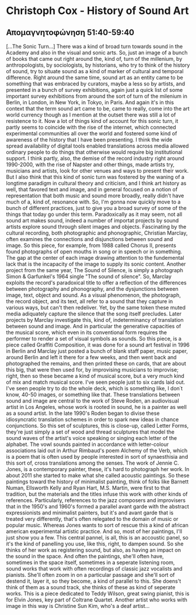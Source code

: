 # Christoph Cox - History of Sound Art
## Απομαγνητοφώνηση 51:40-59:40
[...The Sonic Turn...]
There was a kind of broad turn towards sound in the Academy and also in the visual and sonic arts. 
So, just an image of a bunch of books that came out right around the, kind of, turn of the millenium, by anthropologists, by sociologists, by historians, who try to think of the history of sound, try to situate sound as a kind of marker of cultural and temporal difference. 
Right around the same time, sound art as an entity came to be something that was embraced by curators, maybe a less so by artists, and presented in a bunch of survey exhibitions, again just a quick list of some important survey exhibitions from around the sort of turn of the milenium in Berlin, in London, in New York, in Tokyo, in Paris. 
And again it's in this context that the term sound art came to be, came to really, come into the art world currency though as I mention at the outset there was still a lot of resistence to it. 
Now a lot of things kind of account for this sonic turn, it partly seems to coincide with the rise of the internet, which connected experimental communities all over the world and fostered some kind of awareness of the history that I have been presenting. 
I think the wide spread availability of digital tools enabled translations across media allowed ordinary people to do things that otherwise would require big institutional support. 
I think partly, also, the demise of the record industry right around 1990-2000, with the rise of Napster and other things, made artists try, musicians and artists, look for other venues and ways to present their work. 
But I also think that this kind of sonic turn was fostered by the waning of a longtime paradigm in cultural theory and criticism, and I think art history as well, that favored text and image, and in general focused on a notion of representation that both music and sound more broadly, really didn't have much of a, kind of, resonance with. 
So, I'm gonna now quickly move to a bunch of different practices, just to give you a broad survey of some of the things that today go under this term.
Paradoxically as it may seem, not all sound art makes sound, indeed a number of importat projects by sound artists explore sound through silent images and objects. 
Fascinating by the cultural recording, both photographic and phonographic, Christian Marclay, often examines the connections and disjunctions between sound and image. 
So this piece, for example, from 1988 called Chorus II, presents found photographs of open mouths in song or in speech or in something. 
The gap at the center of each image drawing attention to the fundemental lack that is the incapacity of the image to supply its sonic content. 
Another project from the same year, The Sound of Silence, is simply a photograph Simon & Garfunkel's 1964 single "The sound of silence". 
So, Marclay exploits the record's paradoxical title to offer a reflection of the differences between photography and phonography, and the dysjunctions between image, text, object and sound. 
As a visual phenomenon, the photograph, the record object, and its text, all refer to a sound that they capture in various ways, but can't then redeliver. 
Yet, by the same token these muted media adiquately capture the silence that the song itself precludes. 
Later projects by Marclay investigate this, kind of, indeterminancy of translation between sound and image. 
And in particular the generative capacities of the musical score, which even in its conventional form requires the performer to render a set of visual symbols as sounds. 
So this piece, is a piece called Graffiti Composition, it was done for a sound art festival in 1996 in Berlin and Marclay just posted a bunch of blank staff paper, music paper, around Berlin and left it there for a few weeks, and then went back and photographed the remains, and then printed these on cards, that are about this big, that were then used for, by improvising musicians to improvise; right, then so these became a kind of musical score, but a very much kind of mix and match musical score. 
I've seen people just to six cards	laid out. I've seen people try to do the whole deck, which is something like, I don΄t know, 40-50 images, or something like that. 
These translations between sound and image are central to the work of Steve Roden, an audiovisual artist in Los Angeles, whose work is rooted in sound, he is a painter as well as a sound artist. 
In the late 1990's Roden began to divise these idiosyncratic translation schemes in order to spark new ideas in chance conjunctions. 
So this set of sculptures, this is close-up, called Letter Forms, they're just simply a set of wood and thread sculptures that model the sound waves of the artist's voice speaking or singing each letter of the alphabet. 
The vowl sounds painted in accordance with letter-colour associations laid out in Arthur Rimbaud's poem Alchemy of the Verb, which is a poem that is often used by people interested in sort of synaesthisia and this sort of, cross translations among the senses.
The work of Jennie C. Jones, is a contemporary painter, these, it's hard to photograph her work. 
In about 2011 she started to make what she called acoustic paintings. So these paintings toward the history of minimalist painting, think of folks like Barnett Numan, Ellsworth Kelly and Ryan Hart, M.S. Martin, were first to that tradition, but the materials and the  titles infuse this work with other kinds of references. 
Particularly, references to the jazz composers and improvisers that in the 1950's and 1960's formed a parallel avant garde with the abstract expressionists and minimalist painters, but it's and avant garde that is treated very differently, that's often relegated to the domain of music or popular music. 
Whereas Jones wants to sort of rescue this a kind of african american experimental artistic practice. 
And so, most of her paintings, I'll just show you a few. This central pannel, is all, this is an accoustic panel, so it's the kind of panelling you use, like this, right, to dampen sound. 
So she thinks of her work as registering sound, but also, as having an impact on the sound in the space. 
And often the paintings, she'll often have, sometimes in the space itself, sometimes in a seperate listening room, sound works that work with often recordings of classic jazz vocalists and pianists. 
She'll often zoom in on a particular passage and she'll sort of destend it, layer it, so they become, a kind of parallel to this. 
She doens't think of them as a sound track, she thinks of these as kind of seperate works. This is a piece dedicated to Teddy Wilson, great swing pianist, this is for Elvin Jones, key part of Coltrane Quartet. 
Another artist who works with image in this way is Christine Sun Kim, who's a deaf artist...
